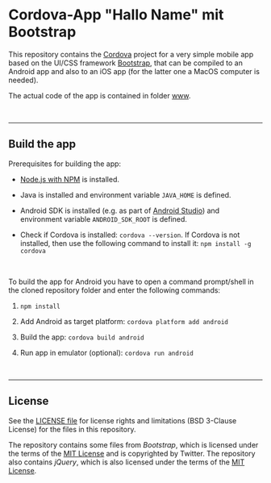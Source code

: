 # Cordova-App "Hallo Name" mit Bootstrap #

This repository contains the [Cordova](https://cordova.apache.org/) project for a very simple mobile app based on the UI/CSS framework [Bootstrap](https://getbootstrap.com/),
that can be compiled to an Android app and also to an iOS app (for the latter one a MacOS computer is needed).

The actual code of the app is contained in folder [www](www/).

<br>

----
## Build the app ##

Prerequisites for building the app:

* [Node.js with NPM](https://nodejs.org/en/download/) is installed.

* Java is installed and environment variable `JAVA_HOME` is defined.

* Android SDK is installed (e.g. as part of [Android Studio](https://developer.android.com/studio)) and environment variable `ANDROID_SDK_ROOT` is defined.

* Check if Cordova is installed: `cordova --version`.
  If Cordova is not installed, then use the following command to install it: `npm install -g cordova`

<br>

To build the app for Android you have to open a command prompt/shell in the cloned repository folder and enter the following commands:

1. `npm install`

2. Add Android as target platform: `cordova platform add android`

3. Build the app: `cordova build android`

4. Run app in emulator (optional): `cordova run android`

<br>

----
## License ##

See the [LICENSE file](LICENSE.md) for license rights and limitations (BSD 3-Clause License) for the files in this repository.

The repository contains some files from *Bootstrap*, which is licensed under the terms of the [MIT License](https://getbootstrap.com/docs/4.4/about/license/) and is copyrighted by Twitter.
The repository also contains *jQuery*, which is also licensed under the terms of the [MIT License](https://jquery.org/license/).

<br>
